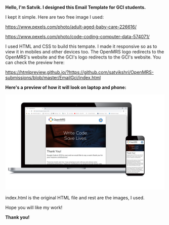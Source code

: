 <b>Hello, I'm Satvik. I designed this Email Template for GCI students.</b>



I kept it simple. Here are two free image I used:

https://www.pexels.com/photo/adult-aged-baby-care-226616/

https://www.pexels.com/photo/code-coding-computer-data-574071/

<p>I used HTML and CSS to build this tempate. I made it responsive so as to view it in mobiles and other devices too. The OpenMRS logo redirects to the OpenMRS's website and the GCI's logo redirects to the GCI's website. You can check the preview here: </p>

https://htmlpreview.github.io/?https://github.com/satvikshri/OpenMRS-submissions/blob/master/EmailGci/index.html



<b>Here's a preview of how it will look on laptop and phone:</b>

<img src = "https://github.com/satvikshri/OpenMRS-submissions/blob/master/EmailGci/preview.jpg">

index.html is the original HTML file and rest are the images, I used.

Hope you will like my work! 

<b> Thank you! </b>

